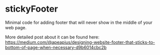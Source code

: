 # stickyFooter
Minimal code for adding footer that will never show in the middle of your web page.

More detailed post about it can be found here: https://medium.com/@apeapius/designing-website-footer-that-sticks-to-bottom-of-page-when-necessary-d9b6014cbc2b
